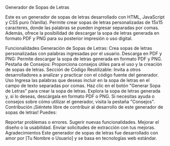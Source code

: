 Generador de Sopas de Letras


Este es un generador de sopas de letras desarrollado con HTML, JavaScript y CSS puro (Vanilla). Permite crear sopas de letras personalizadas de 15x15 caracteres, donde las palabras se pueden ingresar separadas por comas. Además, ofrece la posibilidad de descargar la sopa de letras generada en formato PDF y PNG para su posterior impresión o uso digital.

Funcionalidades
Generación de Sopas de Letras: Crea sopas de letras personalizadas con palabras ingresadas por el usuario.
Descarga en PDF y PNG: Permite descargar la sopa de letras generada en formato PDF y PNG.
Pestaña de Consejos: Proporciona consejos útiles para el uso y la creación de sopas de letras.
Sección de Código Reutilizable: Invita a otros desarrolladores a analizar y practicar con el código fuente del generador.
Uso
Ingresa las palabras que deseas incluir en la sopa de letras en el campo de texto separadas por comas.
Haz clic en el botón "Generar Sopa de Letras" para crear la sopa de letras.
Explora la sopa de letras generada y, si lo deseas, descárgala en formato PDF o PNG.
Si necesitas ayuda o consejos sobre cómo utilizar el generador, visita la pestaña "Consejos".
Contribución
¡Siéntete libre de contribuir al desarrollo de este generador de sopas de letras! Puedes:

Reportar problemas o errores.
Sugerir nuevas funcionalidades.
Mejorar el diseño o la usabilidad.
Enviar solicitudes de extracción con tus mejoras.
Agradecimientos
Este generador de sopas de letras fue desarrollado con amor por [Tu Nombre o Usuario] y se basa en tecnologías web estándar.
